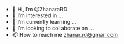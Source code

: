 - 👋 Hi, I’m @ZhanaraRD
- 👀 I’m interested in ...
- 🌱 I’m currently learning ...
- 💞️ I’m looking to collaborate on ...
- 📫 How to reach me zhanar.rd@gmail.com

<!---
ZhanaraRD/ZhanaraRD is a ✨ special ✨ repository because its `README.md` (this file) appears on your GitHub profile.
You can click the Preview link to take a look at your changes.
--->
